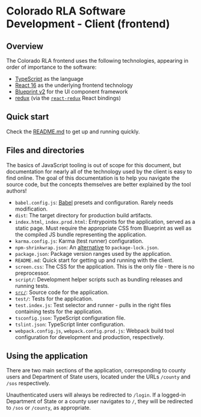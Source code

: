 # Colorado RLA Software Development - Client (frontend)

## Overview

The Colorado RLA frontend uses the following technologies, appearing in order of
importance to the software:

- [TypeScript][typescript] as the language
- [React 16][react-16] as the underlying frontend technology
- [Blueprint v2][blueprint-v2] for the UI component framework
- [redux][redux] (via the [`react-redux`][react-redux] React bindings)

## Quick start

Check the [README.md](../../client/README.md) to get up and running quickly.

## Files and directories

The basics of JavaScript tooling is out of scope for this document, but
documentation for nearly all of the technology used by the client is easy to
find online. The goal of this documentation is to help you navigate the source
code, but the concepts themselves are better explained by the tool authors!

- `babel.config.js`: [Babel][babel] presets and configuration. Rarely needs
  modification.
- `dist`: The target directory for production build artifacts.
- `index.html`, `index.prod.html`: Entrypoints for the application, served as a
  static page. Must require the appropriate CSS from Blueprint as well as the
  compiled JS bundle representing the application.
- `karma.config.js`: Karma (test runner) configuration.
- `npm-shrinkwrap.json`: An [alternative][npm-shrinkwrap] to
  `package-lock.json`.
- `package.json`: Package version ranges used by the application.
- `README.md`: Quick start for getting up and running with the client.
- `screen.css`: The CSS for the application. This is the only file - there is
  no preprocessor.
- `script/`: Development helper scripts such as bundling releases and running
  tests.
- [`src/`][source-guide]: Source code for the application.
- `test/`: Tests for the application.
- `test.index.js`: Test selector and runner - pulls in the right files
  containing tests for the application.
- `tsconfig.json`: TypeScript configuration file.
- `tslint.json`: TypeScript linter configuration.
- `webpack.config.js`, `webpack.config.prod.js`: Webpack build tool
  configuration for development and production, respectively.

## Using the application

There are two main sections of the application, corresponding to county users
and Department of State users, located under the URLs `/county`
and `/sos` respectively.

Unauthenticated users will always be redirected to `/login`. If a logged-in
Department of State or a county user navigates to `/`, they will be redirected
to `/sos` or `/county`, as appropriate.

[babel]: https://babeljs.io/
[blueprint-v2]: https://blueprintjs.com/docs/versions/2/
[react-16]: https://reactjs.org/
[redux]: https://redux.js.org/
[react-redux]: https://redux.js.org/basics/usage-with-react
[npm-shrinkwrap]: https://docs.npmjs.com/cli/shrinkwrap.html
[source-guide]: source-guide.md
[typescript]: https://www.typescriptlang.org/docs/home.html
